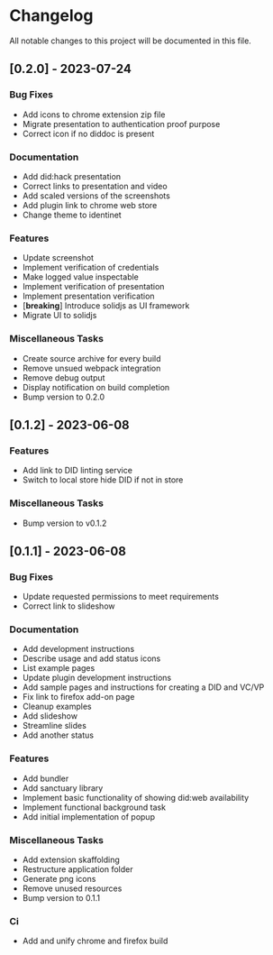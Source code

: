 # Changelog

All notable changes to this project will be documented in this file.

## [0.2.0] - 2023-07-24

### Bug Fixes

- Add icons to chrome extension zip file
- Migrate presentation to authentication proof purpose
- Correct icon if no diddoc is present

### Documentation

- Add did:hack presentation
- Correct links to presentation and video
- Add scaled versions of the screenshots
- Add plugin link to chrome web store
- Change theme to identinet

### Features

- Update screenshot
- Implement verification of credentials
- Make logged value inspectable
- Implement verification of presentation
- Implement presentation verification
- [**breaking**] Introduce solidjs as UI framework
- Migrate UI to solidjs

### Miscellaneous Tasks

- Create source archive for every build
- Remove unsued webpack integration
- Remove debug output
- Display notification on build completion
- Bump version to 0.2.0

## [0.1.2] - 2023-06-08

### Features

- Add link to DID linting service
- Switch to local store hide DID if not in store

### Miscellaneous Tasks

- Bump version to v0.1.2

## [0.1.1] - 2023-06-08

### Bug Fixes

- Update requested permissions to meet requirements
- Correct link to slideshow

### Documentation

- Add development instructions
- Describe usage and add status icons
- List example pages
- Update plugin development instructions
- Add sample pages and instructions for creating a DID and VC/VP
- Fix link to firefox add-on page
- Cleanup examples
- Add slideshow
- Streamline slides
- Add another status

### Features

- Add bundler
- Add sanctuary library
- Implement basic functionality of showing did:web availability
- Implement functional background task
- Add initial implementation of popup

### Miscellaneous Tasks

- Add extension skaffolding
- Restructure application folder
- Generate png icons
- Remove unused resources
- Bump version to 0.1.1

### Ci

- Add and unify chrome and firefox build

<!-- generated by git-cliff -->
